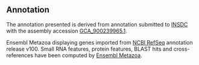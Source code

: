 **Annotation**
----------

The annotation presented is derived from annotation submitted to
[INSDC](http://www.insdc.org) with the assembly accession [GCA\_900239965.1](http://www.ebi.ac.uk/ena/data/view/GCA_900239965.1).

Ensembl Metazoa displaying genes imported from [NCBI RefSeq](https://www.ncbi.nlm.nih.gov/genome/annotation_euk/Bicyclus_anynana/100) annotation release v100.
Small RNA features, protein features, BLAST hits and cross-references have been
computed by [Ensembl Metazoa](https://metazoa.ensembl.org/info/genome/annotation/index.html).

